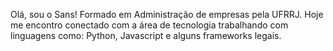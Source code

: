 Olá, sou o Sans!
Formado em Administração de empresas pela UFRRJ. Hoje me encontro conectado com a área de tecnologia trabalhando com linguagens como: Python, Javascript e alguns frameworks legais.
<!---
sanss021/sanss021 is a ✨ special ✨ repository because its `README.md` (this file) appears on your GitHub profile.
You can click the Preview link to take a look at your changes.
--->
